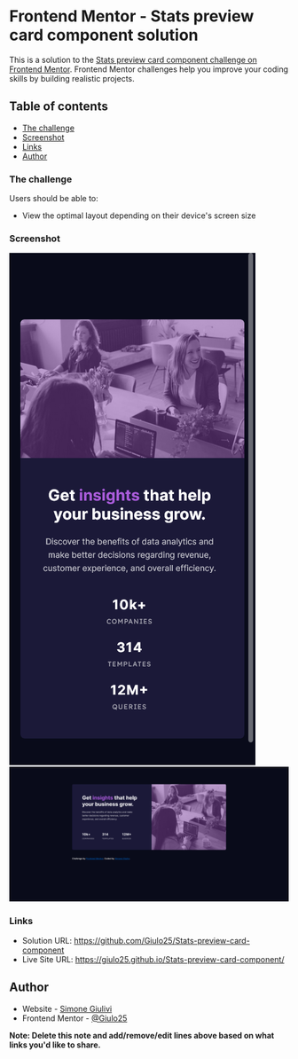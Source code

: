 # Frontend Mentor - Stats preview card component solution

This is a solution to the [Stats preview card component challenge on Frontend Mentor](https://www.frontendmentor.io/challenges/stats-preview-card-component-8JqbgoU62). Frontend Mentor challenges help you improve your coding skills by building realistic projects.

## Table of contents

- [The challenge](#the-challenge)
- [Screenshot](#screenshot)
- [Links](#links)
- [Author](#author)

### The challenge

Users should be able to:

- View the optimal layout depending on their device's screen size

### Screenshot

![](./mobile.png)
![](./desktop.png)

### Links

- Solution URL: https://github.com/Giulo25/Stats-preview-card-component
- Live Site URL: https://giulo25.github.io/Stats-preview-card-component/

## Author

- Website - [Simone Giulivi](https://www.simonegiulivi.com)
- Frontend Mentor - [@Giulo25](https://www.frontendmentor.io/profile/Giulo25)

**Note: Delete this note and add/remove/edit lines above based on what links you'd like to share.**
